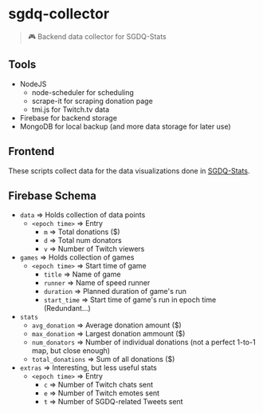 # sgdq-collector
> :video_game: Backend data collector for SGDQ-Stats


## Tools
* NodeJS
    * node-scheduler for scheduling
    * scrape-it for scraping donation page
    * tmi.js for Twitch.tv data
* Firebase for backend storage
* MongoDB for local backup (and more data storage for later use)

## Frontend
These scripts collect data for the data visualizations done in [SGDQ-Stats](https://github.com/bcongdon/sgdq-stats).

## Firebase Schema
* `data` => Holds collection of data points
	* `<epoch time>` => Entry
		* `m` => Total donations ($)
		* `d` => Total num donators
		* `v` => Number of Twitch viewers
* `games` => Holds collection of games
	* `<epoch time>` => Start time of game
		* `title` => Name of game
		* `runner` => Name of speed runner
		* `duration` => Planned duration of game's run
		* `start_time` => Start time of game's run in epoch time (Redundant...)
* `stats`
	* `avg_donation` => Average donation amount ($)
	* `max_donation` => Largest donation ammount ($)
	* `num_donators` => Number of individual donations (not a perfect 1-to-1 map, but close enough)
	* `total_donations` => Sum of all donations ($)
* `extras` => Interesting, but less useful stats
	* `<epoch time>` => Entry
		* `c` => Number of Twitch chats sent
		* `e` => Number of Twitch emotes sent
		* `t` => Number of SGDQ-related Tweets sent